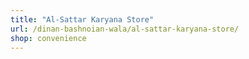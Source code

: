 ```yaml
---
title: "Al-Sattar Karyana Store"
url: /dinan-bashnoian-wala/al-sattar-karyana-store/
shop: convenience
---
```


